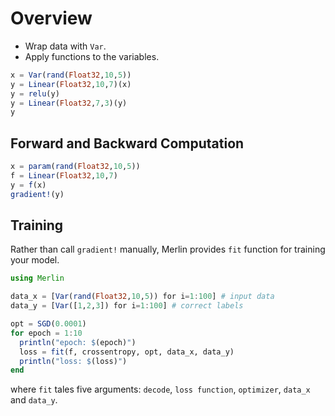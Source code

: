 # Overview
* Wrap data with `Var`.
* Apply functions to the variables.

```julia
x = Var(rand(Float32,10,5))
y = Linear(Float32,10,7)(x)
y = relu(y)
y = Linear(Float32,7,3)(y)
y
```

## Forward and Backward Computation
```julia
x = param(rand(Float32,10,5))
f = Linear(Float32,10,7)
y = f(x)
gradient!(y)
```

## Training
Rather than call `gradient!` manually, Merlin provides `fit` function for training your model.
```julia
using Merlin

data_x = [Var(rand(Float32,10,5)) for i=1:100] # input data
data_y = [Var([1,2,3]) for i=1:100] # correct labels

opt = SGD(0.0001)
for epoch = 1:10
  println("epoch: $(epoch)")
  loss = fit(f, crossentropy, opt, data_x, data_y)
  println("loss: $(loss)")
end
```
where `fit` tales five arguments: `decode`, `loss function`, `optimizer`, `data_x` and `data_y`.
